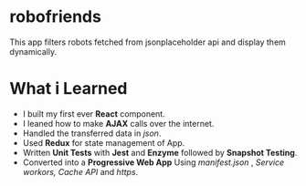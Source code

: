 # robofriends

This app filters robots fetched from jsonplaceholder api and display them dynamically.

# What i Learned

* I built my first ever **React** component. 
* I leaned how to make **AJAX** calls over the internet. 
* Handled the transferred data in _json_. 
* Used **Redux** for state management of App. 
* Written **Unit Tests** with **Jest** and **Enzyme** followed by **Snapshot Testing**. 
* Converted into a **Progressive Web App** Using _manifest.json_ , _Service workors, Cache API_ and _https_.
